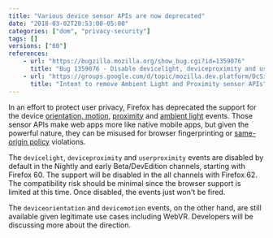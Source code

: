 ```yaml
---
title: "Various device sensor APIs are now deprecated"
date: "2018-03-02T20:53:00-05:00"
categories: ["dom", "privacy-security"]
tags: []
versions: ["60"]
references:
    - url: "https://bugzilla.mozilla.org/show_bug.cgi?id=1359076"
      title: "Bug 1359076 - Disable devicelight, deviceproximity and userproximity events"
    - url: "https://groups.google.com/d/topic/mozilla.dev.platform/DcSi_wLG4fc/discussion"
      title: "Intent to remove Ambient Light and Proximity sensor APIs"
---
```

In an effort to protect user privacy, Firefox has deprecated the support for the device [orientation, motion](https://developer.mozilla.org/en-US/docs/Web/API/Detecting_device_orientation), [proximity](https://developer.mozilla.org/en-US/docs/Web/API/Proximity_Events) and [ambient light](https://developer.mozilla.org/en-US/docs/Web/API/Ambient_Light_Events) events. Those sensor APIs make web apps more like native mobile apps, but given the powerful nature, they can be misused for browser fingerprinting or [same-origin policy](https://developer.mozilla.org/en-US/docs/Web/Security/Same-origin_policy) violations.

The `devicelight`, `deviceproximity` and `userproximity` events are disabled by default in the Nightly and early Beta/DevEdition channels, starting with Firefox 60. The support will be disabled in the all channels with Firefox 62. The compatibility risk should be minimal since the browser support is limited at this time. Once disabled, the events just won't be fired.

The `deviceorientation` and `devicemotion` events, on the other hand, are still available given legitimate use cases including WebVR. Developers will be discussing more about the direction.
